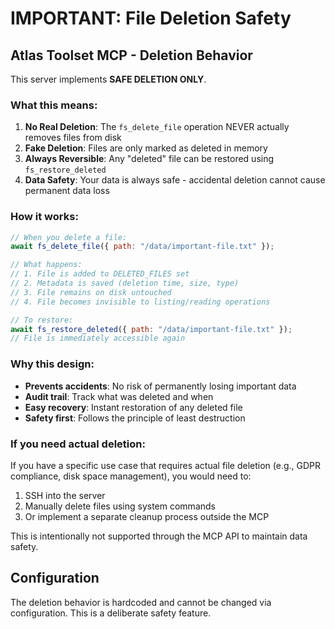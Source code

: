 # IMPORTANT: File Deletion Safety

## Atlas Toolset MCP - Deletion Behavior

This server implements **SAFE DELETION ONLY**. 

### What this means:

1. **No Real Deletion**: The `fs_delete_file` operation NEVER actually removes files from disk
2. **Fake Deletion**: Files are only marked as deleted in memory
3. **Always Reversible**: Any "deleted" file can be restored using `fs_restore_deleted`
4. **Data Safety**: Your data is always safe - accidental deletion cannot cause permanent data loss

### How it works:

```javascript
// When you delete a file:
await fs_delete_file({ path: "/data/important-file.txt" });

// What happens:
// 1. File is added to DELETED_FILES set
// 2. Metadata is saved (deletion time, size, type)
// 3. File remains on disk untouched
// 4. File becomes invisible to listing/reading operations

// To restore:
await fs_restore_deleted({ path: "/data/important-file.txt" });
// File is immediately accessible again
```

### Why this design:

- **Prevents accidents**: No risk of permanently losing important data
- **Audit trail**: Track what was deleted and when
- **Easy recovery**: Instant restoration of any deleted file
- **Safety first**: Follows the principle of least destruction

### If you need actual deletion:

If you have a specific use case that requires actual file deletion (e.g., GDPR compliance, disk space management), you would need to:

1. SSH into the server
2. Manually delete files using system commands
3. Or implement a separate cleanup process outside the MCP

This is intentionally not supported through the MCP API to maintain data safety.

## Configuration

The deletion behavior is hardcoded and cannot be changed via configuration. This is a deliberate safety feature.
